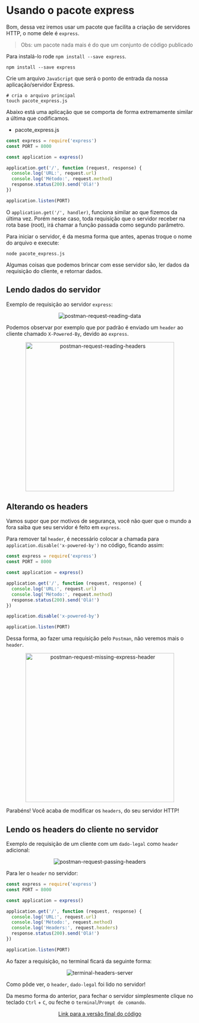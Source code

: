 # Usando o pacote express

Bom, dessa vez iremos usar um pacote que facilita a criação de servidores HTTP, o nome dele é `express`.

> Obs: um pacote nada mais é do que um conjunto de código publicado

Para instalá-lo rode `npm install --save express`.

```shell
npm install --save express
```

Crie um arquivo `JavaScript` que será o ponto de entrada da nossa aplicação/servidor Express.

```shell
# cria o arquivo principal
touch pacote_express.js
```

Abaixo está uma aplicação que se comporta de forma extremamente similar a última que codificamos.

- pacote_express.js
```javascript
const express = require('express')
const PORT = 8000

const application = express()

application.get('/', function (request, response) {
  console.log('URL:', request.url)
  console.log('Método:', request.method)
  response.status(200).send('Olá!')
})

application.listen(PORT)
```

O `application.get('/', handler)`, funciona similar ao que fizemos da última vez. Porém nesse caso, toda requisição que o servidor receber na rota base (root), irá chamar a função passada como segundo parâmetro.

Para iniciar o servidor, é da mesma forma que antes, apenas troque o nome do arquivo e execute:

```shell
node pacote_express.js
```

Algumas coisas que podemos brincar com esse servidor são, ler dados da requisição do cliente, e retornar dados.

## Lendo dados do servidor

Exemplo de requisição ao servidor `express`:
<p align="center">
  <img src="https://user-images.githubusercontent.com/15306309/56098023-37927900-5ed2-11e9-893b-22a9668ba6ec.png" alt="postman-request-reading-data"/>
</p>

Podemos observar por exemplo que por padrão é enviado um `header` ao cliente chamado `X-Powered-By`, devido ao `express`.

<p align="center">
  <img src="https://user-images.githubusercontent.com/15306309/56098026-3c572d00-5ed2-11e9-9f6b-93fb81b49d9b.png" alt="postman-request-reading-headers" width="400"/>
</p>

## Alterando os headers

Vamos supor que por motivos de segurança, você não quer que o mundo a fora saiba que seu servidor é feito em `express`.

Para remover tal `header`, é necessário colocar a chamada para `application.disable('x-powered-by')` no código, ficando assim:

```javascript
const express = require('express')
const PORT = 8000

const application = express()

application.get('/', function (request, response) {
  console.log('URL:', request.url)
  console.log('Método:', request.method)
  response.status(200).send('Olá!')
})

application.disable('x-powered-by')

application.listen(PORT)
```

Dessa forma, ao fazer uma requisição pelo `Postman`, não veremos mais o `header`.

<p align="center">
  <img src="https://user-images.githubusercontent.com/15306309/56098097-3ada3480-5ed3-11e9-85f1-12bb49ba970c.png" alt="postman-request-missing-express-header" width="400"/>
</p>

Parabéns! Você acaba de modificar os `headers`, do seu servidor HTTP!

## Lendo os headers do cliente no servidor

Exemplo de requisição de um cliente com um `dado-legal` como `header` adicional:

<p align="center">
  <img src="https://user-images.githubusercontent.com/15306309/56098153-e4b9c100-5ed3-11e9-93f2-f97bb33c70d3.png" alt="postman-request-passing-headers"/>
</p>

Para ler o `header` no servidor:

```javascript
const express = require('express')
const PORT = 8000

const application = express()

application.get('/', function (request, response) {
  console.log('URL:', request.url)
  console.log('Método:', request.method)
  console.log('Headers:', request.headers)
  response.status(200).send('Olá!')
})

application.listen(PORT)
```

Ao fazer a requisição, no terminal ficará da seguinte forma:

<p align="center">
  <img src="https://user-images.githubusercontent.com/15306309/56098169-116dd880-5ed4-11e9-9358-4a9439fc9ad6.png" alt="terminal-headers-server"/>
</p>

Como pôde ver, o `header`, `dado-legal` foi lido no servidor!

Da mesmo forma do anterior, para fechar o servidor simplesmente clique no teclado `Ctrl` + `C`, ou feche o `terminal`/`Prompt de comando`.

<p align="center">
  <a href="https://github.com/otaviopace/livro-desenvolvimento-web-basico/blob/master/servidor/pacote_express.js">Link para a versão final do código</a>
</p>
